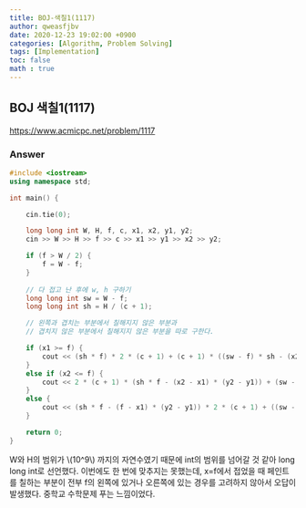 ```yaml
---
title: BOJ-색칠1(1117)
author: qweasfjbv
date: 2020-12-23 19:02:00 +0900
categories: [Algorithm, Problem Solving]
tags: [Implementation]
toc: false
math : true
---
```


## BOJ 색칠1(1117)

<https://www.acmicpc.net/problem/1117>

### Answer

```cpp
#include <iostream>
using namespace std;

int main() {

	cin.tie(0);

	long long int W, H, f, c, x1, x2, y1, y2;
	cin >> W >> H >> f >> c >> x1 >> y1 >> x2 >> y2;

	if (f > W / 2) {
		f = W - f;
	}
	
	// 다 접고 난 후에 w, h 구하기
	long long int sw = W - f;
	long long int sh = H / (c + 1);

	// 왼쪽과 겹치는 부분에서 칠해지지 않은 부분과
	// 겹치지 않은 부분에서 칠해지지 않은 부분을 따로 구한다.

	if (x1 >= f) {
		cout << (sh * f) * 2 * (c + 1) + (c + 1) * ((sw - f) * sh - (x2 - x1) * (y2 - y1));
	}
	else if (x2 <= f) {
		cout << 2 * (c + 1) * (sh * f - (x2 - x1) * (y2 - y1)) + (sw - f) * sh * (c + 1);
	}
	else {
		cout << (sh * f - (f - x1) * (y2 - y1)) * 2 * (c + 1) + ((sw - f) * sh - (x2 - f) * (y2 - y1)) * (c + 1);
	}

	return 0;
}
```

W와 H의 범위가 \\(10^9\\) 까지의 자연수였기 때문에 int의 범위를 넘어갈 것 같아 long long int로 선언했다.
이번에도 한 번에 맞추지는 못했는데, x=f에서 접었을 때 페인트를 칠하는 부분이 전부 f의 왼쪽에 있거나 오른쪽에 있는 경우를 고려하지 않아서 오답이 발생했다.
중학교 수학문제 푸는 느낌이었다.